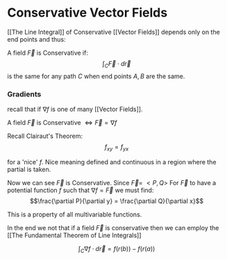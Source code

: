 # Conservative Vector Fields
[[The Line Integral]] of Conservative [[Vector Fields]] depends only on the end points and thus:

A field $\vec{F}$ is Conservative if:
$$\int_C \vec{F} \cdot d{\vec{r}}$$
is the same for any path $C$ when end points $A, B$ are the same. 

### Gradients
recall that if $\nabla f$ is one of many [[Vector Fields]].

A field $\vec{F}$ is Conservative $\Leftrightarrow \vec{F} = \nabla f$ 

Recall Clairaut's Theorem:
$$ f_{xy} = f_{yx}$$

for a 'nice' $f$. Nice meaning defined and continuous in a region where the partial is taken. 

Now we can see $\vec{F}$ is Conservative. Since $\vec{F} = \ <P, Q>$ 
For $\vec{F}$ to have a potential function $f$ such that $\nabla f = \vec{F}$ we must find: 
$$\frac{\partial P}{\partial y} = \frac{\partial Q}{\partial x}$$

This is a property of all multivariable functions. 

In the end we not that if a field $\vec{F}$ is conservative then we can employ the [[The Fundamental Theorem of Line Integrals]]

$$\int_C \nabla f \cdot d\vec{r} = f(r(b)) - f(r(a))$$
